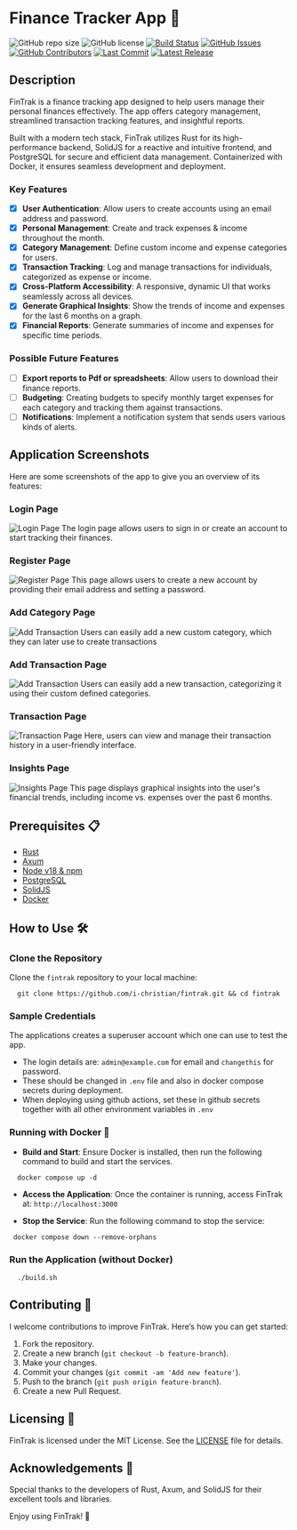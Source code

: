 # Finance Tracker App 🚀

![GitHub repo size](https://img.shields.io/github/repo-size/i-christian/fintrak?style=flat-square)
![GitHub license](https://img.shields.io/github/license/i-christian/fintrak?style=flat-square)
[![Build Status](https://github.com/i-christian/fintrak/actions/workflows/tests.yml/badge.svg)](https://github.com/i-christian/fintrak/actions/workflows/tests.yml)
[![GitHub Issues](https://img.shields.io/github/issues/i-christian/fintrak)](https://github.com/i-christian/fintrak/issues)
[![GitHub Contributors](https://img.shields.io/github/contributors/i-christian/fintrak)](https://github.com/i-christian/fintrak/graphs/contributors)
[![Last Commit](https://img.shields.io/github/last-commit/i-christian/fintrak)](https://github.com/i-christian/fintrak/commits/main)
[![Latest Release](https://img.shields.io/github/v/release/i-christian/fintrak?include_prereleases)](https://github.com/i-christian/fintrak/releases)

## Description

FinTrak is a finance tracking app designed to help users manage their personal finances effectively. The app offers category management, streamlined transaction tracking features, and insightful reports.

Built with a modern tech stack, FinTrak utilizes Rust for its high-performance backend, SolidJS for a reactive and intuitive frontend, and PostgreSQL for secure and efficient data management. Containerized with Docker, it ensures seamless development and deployment.

### Key Features
- [x] **User Authentication**: Allow users to create accounts using an email address and password.
- [x] **Personal Management**: Create and track expenses & income throughout the month.
- [x] **Category Management**: Define custom income and expense categories for users.
- [x] **Transaction Tracking**: Log and manage transactions for individuals, categorized as expense or income.
- [x] **Cross-Platform Accessibility**: A responsive, dynamic UI that works seamlessly across all devices.
- [x] **Generate Graphical Insights**: Show the trends of income and expenses for the last 6 months on a graph.
- [x] **Financial Reports**: Generate summaries of income and expenses for specific time periods.

### Possible Future Features
- [ ] **Export reports to Pdf or spreadsheets**: Allow users to download their finance reports.
- [ ] **Budgeting**: Creating budgets to specify monthly target expenses for each category and tracking them against transactions.
- [ ] **Notifications**: Implement a notification system that sends users various kinds of alerts.

## Application Screenshots

Here are some screenshots of the app to give you an overview of its features:

### Login Page
![Login Page](docs/LoginPage.png)
The login page allows users to sign in or create an account to start tracking their finances.

### Register Page
![Register Page](docs/RegisterPage.png)
This page allows users to create a new account by providing their email address and setting a password.

### Add Category Page
![Add Transaction](docs/AddCategory.png)
Users can easily add a new custom category, which they can later use to create transactions

### Add Transaction Page
![Add Transaction](docs/AddTransaction.png)
Users can easily add a new transaction, categorizing it using their custom defined categories.

### Transaction Page
![Transaction Page](docs/TransactionPage.png)
Here, users can view and manage their transaction history in a user-friendly interface.

### Insights Page
![Insights Page](docs/InsightsPage.png)
This page displays graphical insights into the user's financial trends, including income vs. expenses over the past 6 months.

## Prerequisites 📋
- [Rust](https://www.rust-lang.org/)
- [Axum](https://docs.rs/axum/latest/axum/)
- [Node v18 & npm](https://nodejs.org/)
- [PostgreSQL](https://www.postgresql.org/)
- [SolidJS](https://docs.solidjs.com/)
- [Docker](https://www.docker.com/)

## How to Use 🛠️

### Clone the Repository
Clone the `fintrak` repository to your local machine:
```
  git clone https://github.com/i-christian/fintrak.git && cd fintrak
```

### Sample Credentials
The applications creates a superuser account which one can use to test the app. 
- The login details are: `admin@example.com` for email and `changethis` for password.
- These should be changed in `.env` file and also in docker compose secrets during deployment.
- When deploying using github actions, set these in github secrets together with all other environment variables in `.env` 

### Running with Docker 🐳
- **Build and Start**: Ensure Docker is installed, then run the following command to build and start the services.
```
  docker compose up -d
```


- **Access the Application**: Once the container is running, access FinTrak at: `http://localhost:3000`


- **Stop the Service**: Run the following command to stop the service:
 ```
  docker compose down --remove-orphans
```


### Run the Application (without Docker)
```
  ./build.sh
```


## Contributing 🤝

I welcome contributions to improve FinTrak. Here’s how you can get started:

1. Fork the repository.
2. Create a new branch (`git checkout -b feature-branch`).
3. Make your changes.
4. Commit your changes (`git commit -am 'Add new feature'`).
5. Push to the branch (`git push origin feature-branch`).
6. Create a new Pull Request.

## Licensing 📄
FinTrak is licensed under the MIT License. See the [LICENSE](LICENSE) file for details.

## Acknowledgements 🙌
Special thanks to the developers of Rust, Axum, and SolidJS for their excellent tools and libraries.

Enjoy using FinTrak! 🚀
